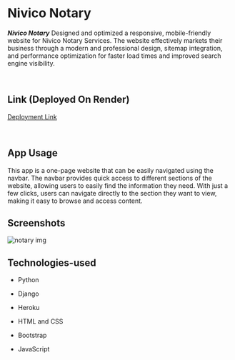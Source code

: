# Nivico Notary

***Nivico Notary*** Designed and optimized a responsive, mobile-friendly website for Nivico Notary Services. The website effectively markets their business through a modern and professional design, sitemap integration, and performance optimization for faster load times and improved search engine visibility. 

<br />


## Link (Deployed On Render)
[Deployment Link](https://vivianrashidi.com/)


<br />


## App Usage

This app is a one-page website that can be easily navigated using the navbar. The navbar provides quick access to different sections of the website, allowing users to easily find the information they need. With just a few clicks, users can navigate directly to the section they want to view, making it easy to browse and access content.

## Screenshots
![notary img](https://imgur.com/ArLk7Sy.png)



## Technologies-used

- Python

- Django

- Heroku

- HTML and CSS

- Bootstrap

- JavaScript

<br />
